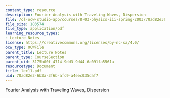 ```yaml
---
content_type: resource
description: Fourier Analysis with Traveling Waves, Dispersion
file: /ol-ocw-studio-app/courses/8-03-physics-iii-spring-2003/70ad82e36b3a3f6bafc9a4eec035daf7_lec11.pdf
file_size: 183574
file_type: application/pdf
learning_resource_types:
- Lecture Notes
license: https://creativecommons.org/licenses/by-nc-sa/4.0/
ocw_type: OCWFile
parent_title: Lecture Notes
parent_type: CourseSection
parent_uid: 3175b00f-4714-9dd3-9d44-6a091fa5561a
resourcetype: Document
title: lec11.pdf
uid: 70ad82e3-6b3a-3f6b-afc9-a4eec035daf7
---
```

Fourier Analysis with Traveling Waves, Dispersion